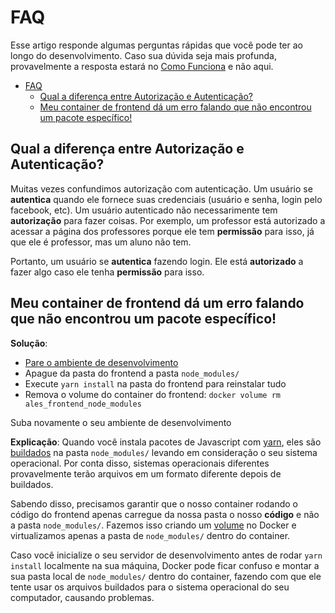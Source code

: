 # FAQ

Esse artigo responde algumas perguntas rápidas que você pode ter ao longo do desenvolvimento. Caso sua dúvida seja mais profunda, provavelmente a resposta estará no [Como Funciona](como_funciona.md) e não aqui.

- [FAQ](#faq)
  - [Qual a diferença entre Autorização e Autenticação?](#qual-a-diferen%c3%a7a-entre-autoriza%c3%a7%c3%a3o-e-autentica%c3%a7%c3%a3o)
  - [Meu container de frontend dá um erro falando que não encontrou um pacote específico!](#meu-container-de-frontend-d%c3%a1-um-erro-falando-que-n%c3%a3o-encontrou-um-pacote-espec%c3%adfico)

## Qual a diferença entre Autorização e Autenticação?
Muitas vezes confundimos autorização com autenticação. Um usuário se **autentica** quando ele fornece suas credenciais (usuário e senha, login pelo facebook, etc). Um usuário autenticado não necessarimente tem **autorização** para fazer coisas. Por exemplo, um professor está autorizado a acessar a página dos professores porque ele tem **permissão** para isso, já que ele é professor, mas um aluno não tem.

Portanto, um usuário se **autentica** fazendo login. Ele está **autorizado** a fazer algo caso ele tenha **permissão** para isso.

## Meu container de frontend dá um erro falando que não encontrou um pacote específico!
**Solução**:
- [Pare o ambiente de desenvolvimento](desenvolvendo.md#parando-os-containers-de-desenvolvimento)
- Apague da pasta do frontend a pasta `node_modules/`
- Execute `yarn install` na pasta do frontend para reinstalar tudo
- Remova o volume do container do frontend: `docker volume rm ales_frontend_node_modules`

Suba novamente o seu ambiente de desenvolvimento

**Explicação**:
Quando você instala pacotes de Javascript com [yarn](conceitos.md#yarn), eles são [buildados](#buildar-c%c3%b3digo) na pasta `node_modules/` levando em consideração o seu sistema operacional. Por conta disso, sistemas operacionais diferentes provavelmente terão arquivos em um formato diferente depois de buildados.

Sabendo disso, precisamos garantir que o nosso container rodando o código do frontend apenas carregue da nossa pasta o nosso **código** e não a pasta `node_modules/`. Fazemos isso criando um [volume](conceitos.md#volume) no Docker e virtualizamos apenas a pasta de `node_modules/` dentro do container.

Caso você inicialize o seu servidor de desenvolvimento antes de rodar `yarn install` localmente na sua máquina, Docker pode ficar confuso e montar a sua pasta local de `node_modules/` dentro do container, fazendo com que ele tente usar os arquivos buildados para o sistema operacional do seu computador, causando problemas.
